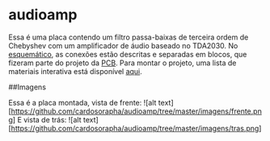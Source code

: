 # audioamp

Essa é uma placa contendo um filtro passa-baixas de terceira ordem de Chebyshev com um amplificador de áudio baseado no TDA2030. No [esquemático](./Esquematico.pdf), as conexões estão descritas e separadas em blocos, que fizeram parte do projeto da [PCB](./PCB.pdf). Para montar o projeto, uma lista de materiais interativa está disponível [aqui](https://cardosorapha.github.io/audioamp/).

##Imagens

Essa é a placa montada, vista de frente:
![alt text][https://github.com/cardosorapha/audioamp/tree/master/imagens/frente.png]
E vista de trás:
![alt text][https://github.com/cardosorapha/audioamp/tree/master/imagens/tras.png]
